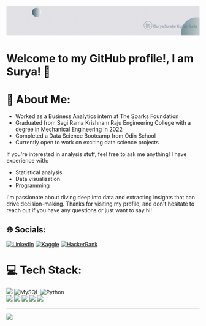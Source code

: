 <p  align="center"><img src = "Github Banner.gif"></p>

# Welcome to my GitHub profile!, I am Surya! 👋

# 💫 About Me:
- Worked as a Business Analytics intern at The Sparks Foundation
- Graduated from Sagi Rama Krishnam Raju Engineering College with a degree in Mechanical Engineering in 2022
- Completed a Data Science Bootcamp from Odin School
- Currently open to work on exciting data science projects

If you're interested in analysis stuff, feel free to ask me anything! I have experience with:

- Statistical analysis
- Data visualization
- Programming

I'm passionate about diving deep into data and extracting insights that can drive decision-making. Thanks for visiting my profile, and don't hesitate to reach out if you have any questions or just want to say hi!


## 🌐 Socials:
[![LinkedIn](https://img.shields.io/badge/LinkedIn-%230077B5.svg?logo=linkedin&logoColor=white)](https://www.linkedin.com/in/surya-sundar-kumar-surla-54048b188/)  [![Kaggle](https://img.shields.io/badge/Kaggle-%2320BEFF.svg?logo=kaggle&logoColor=white)](https://www.kaggle.com/suryasundarkumar)  [![HackerRank](https://img.shields.io/badge/HackerRank-%23000000.svg?logo=hackerrank&logoColor=green)](https://www.hackerrank.com/suryasundarkuma1)

# 💻 Tech Stack:
<img src="https://img.shields.io/badge/Power_BI-F2C811?style=for-the-badge&logo=Power%20BI&logoColor=white"> ![MySQL](https://img.shields.io/badge/mysql-%2300f.svg?style=for-the-badge&logo=mysql&logoColor=white) ![Python](https://img.shields.io/badge/python-3670A0?style=for-the-badge&logo=python&logoColor=ffdd54)  
<img src="https://img.shields.io/badge/Machine_Learning-6B46C1?style=for-the-badge&logo=TensorFlow&logoColor=white">
<img src="https://img.shields.io/badge/Numpy-013243?style=for-the-badge&logo=NumPy&logoColor=white">
<img src="https://img.shields.io/badge/Pandas-150458?style=for-the-badge&logo=Pandas&logoColor=white">
<img src="https://img.shields.io/badge/Matplotlib-11557C?style=for-the-badge&logo=Matplotlib&logoColor=white">
<img src="https://img.shields.io/badge/Seaborn-3776AB?style=for-the-badge&logo=Seaborn&logoColor=white">



---
[![](https://visitcount.itsvg.in/api?id=SuryaSundarKumarS&icon=0&color=0)](https://visitcount.itsvg.in)
